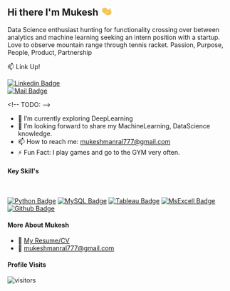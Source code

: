 ## Hi there I'm Mukesh <img src="https://github.com/MvMukesh/MvMukesh/blob/main/Resume/Hi.gif" width="28px" height ="20px">

Data Science enthusiast hunting for functionality crossing over between analytics and machine learning seeking an intern position with a startup.
Love  to observe mountain range through tennis racket.
Passion, Purpose, People, Product, Partnership

:mailbox: Link Up!

[![Linkedin Badge](https://img.shields.io/badge/-MukeshManral-0e76a8?style=flat&amp;labelColor=0e76a8&amp;logo=linkedin&amp;logoColor=white)](https://www.linkedin.com/in/mukesh-manral/)  
[![Mail Badge](https://img.shields.io/badge/-MukeshManral-c0392b?style=flat&amp;labelColor=c0392b&amp;logo=gmail&amp;logoColor=white)](mailto:mukeshmanral777@gmail.com)


&lt;!-- TODO: --&gt;

- 🔭 I’m currently exploring DeepLearning
- 🤔 I’m looking forward to share my MachineLearning, DataScience knowledge.
- 📫 How to reach me: mukeshmanral777@gmail.com
- ⚡ Fun Fact: I play games and go to the GYM very often.

#### Key Skill's
<br>

[![Python Badge](https://img.shields.io/badge/-Python-61DBFB?style=for-the-badge&amp;labelColor=black&amp;logo=python&amp;logoColor=61DBFB)](#)
[![MySQL Badge](https://img.shields.io/badge/-MYSQL-F0DB4F?style=for-the-badge&amp;labelColor=black&amp;logo=MYSQL&amp;logoColor=F0DB4F)](#)
[![Tableau Badge](https://img.shields.io/badge/-Tableau-3C873A?style=for-the-badge&amp;labelColor=black&amp;logo=tableau&amp;logoColor=3C873A)](#)
[![MsExcell Badge](https://img.shields.io/badge/-MsExcel-007acc?style=for-the-badge&amp;labelColor=black&amp;logo=MsExcel&amp;logoColor=3C873)](#)
[![Github Badge](https://img.shields.io/badge/-Github-007acc?style=for-the-badge&amp;labelColor=black&amp;logo=github&amp;logoColor=007acc)](#)  


#### More About Mukesh
- :paperclip: [My Resume/CV](https://github.com/MvMukesh/MvMukesh/blob/main/Resume/Mukesh_Manral_resume.pdf)
- :email: mukeshmanral777@gmail.com


#### Profile Visits

![visitors](https://visitor-badge.glitch.me/badge?page_id=MvMukesh.MvMukesh)

